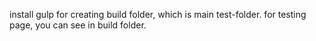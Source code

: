 install gulp for creating build folder, which is main test-folder.
for testing page, you can see in build folder.